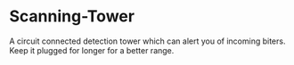 # Scanning-Tower
A circuit connected detection tower which can alert you of incoming biters. Keep it plugged for longer for a better range.
